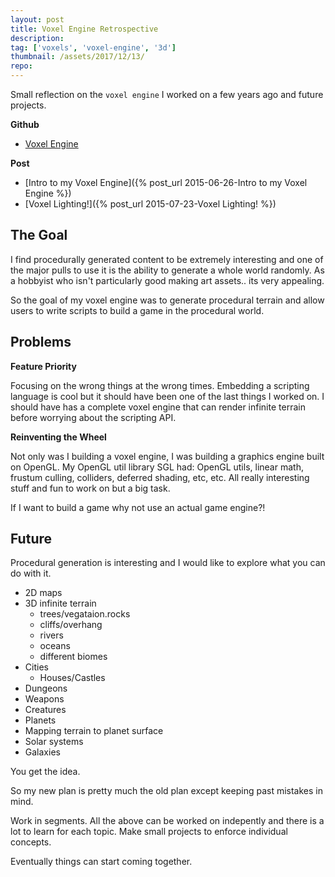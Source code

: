 ```yaml
---
layout: post
title: Voxel Engine Retrospective
description: 
tag: ['voxels', 'voxel-engine', '3d']
thumbnail: /assets/2017/12/13/
repo: 
---
```


Small reflection on the `voxel engine` I worked on a few years ago and future projects.

**Github**
* [Voxel Engine](https://github.com/nnarain/VoxelEngine)

**Post**
* [Intro to my Voxel Engine]({% post_url 2015-06-26-Intro to my Voxel Engine %})
* [Voxel Lighting!]({% post_url 2015-07-23-Voxel Lighting! %})

The Goal
--------

I find procedurally generated content to be extremely interesting and one of the major pulls to use it is the ability to generate a whole world randomly. As a hobbyist who isn't particularly good making art assets.. its very appealing.

So the goal of my voxel engine was to generate procedural terrain and allow users to write scripts to build a game in the procedural world.

Problems
---------

**Feature Priority**

Focusing on the wrong things at the wrong times. Embedding a scripting language is cool but it should have been one of the last things I worked on. I should have has a complete voxel engine that can render infinite terrain before worrying about the scripting API. 

**Reinventing the Wheel**

Not only was I building a voxel engine, I was building a graphics engine built on OpenGL. My OpenGL util library SGL had: OpenGL utils, linear math, frustum culling, colliders, deferred shading, etc, etc. All really interesting stuff and fun to work on but a big task.

If I want to build a game why not use an actual game engine?!

Future
------

Procedural generation is interesting and I would like to explore what you can do with it.

* 2D maps
* 3D infinite terrain
  * trees/vegataion.rocks
  * cliffs/overhang
  * rivers
  * oceans
  * different biomes
* Cities
  * Houses/Castles
* Dungeons
* Weapons
* Creatures
* Planets
* Mapping terrain to planet surface
* Solar systems
* Galaxies

You get the idea.

So my new plan is pretty much the old plan except keeping past mistakes in mind.

Work in segments. All the above can be worked on indepently and there is a lot to learn for each topic.
Make small projects to enforce individual concepts.

Eventually things can start coming together.

